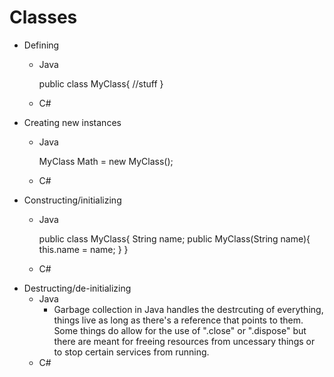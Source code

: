 # Classes
* Defining
  - Java
  
    public class MyClass{
      //stuff
    }
    
  - C#
* Creating new instances
  - Java
    
    MyClass Math = new MyClass();
    
  - C#
* Constructing/initializing
  - Java
  
    public class MyClass{
      String name;
      public MyClass(String name){
        this.name = name;
      }
    }
    
  - C#
* Destructing/de-initializing
  - Java
    * Garbage collection in Java handles the destrcuting of everything, things live as long as there's a reference that points to them. Some things do allow for the use of ".close" or ".dispose" but there are meant for freeing resources from uncessary things or to stop certain services from running. 
  - C#
